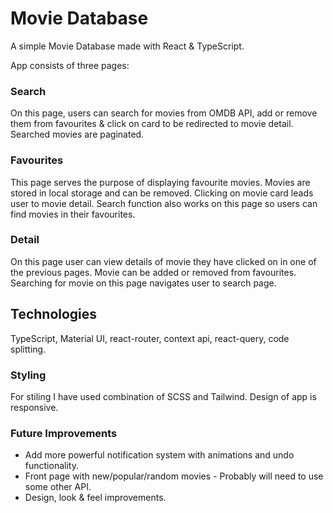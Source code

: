 # Movie Database
A simple Movie Database made with React & TypeScript.

App consists of three pages: 
### Search
On this page, users can search for movies from OMDB API, add or remove them from favourites & click on card to be redirected to movie detail. 
Searched movies are paginated.

### Favourites
This page serves the purpose of displaying favourite movies. Movies are stored in local storage and can be removed. 
Clicking on movie card leads user to movie detail. Search function also works on this page so users can find movies in 
their favourites.

### Detail
On this page user can view details of movie they have clicked on in one of the previous pages. 
Movie can be added or removed from favourites. Searching for movie on this page navigates user to search page.

## Technologies
TypeScript, Material UI, react-router, context api, react-query, code splitting.

### Styling
For stiling I have used combination of SCSS and Tailwind. Design of app is responsive.

### Future Improvements
 - Add more powerful notification system with animations and undo functionality.
 - Front page with new/popular/random movies - Probably will need to use some other API.
 - Design, look & feel improvements.